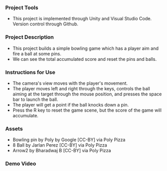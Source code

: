### **Project Tools**

- This project is implemented through Unity and Visual Studio Code. Version control through Github.


### **Project Description**

- This project builds a simple bowling game which has a player aim and fire a ball at some pins. 
- We can see the total accumulated score and reset the pins and balls.


### **Instructions for Use**

- The camera's view moves with the player's movement.
- The player moves left and right through the keys, controls the ball aiming at the target through the mouse position, and presses the space bar to launch the ball.
- The player will get a point if the ball knocks down a pin.
- Press the R key to reset the game scene, but the score of the game will accumulate.


### **Assets**

- Bowling pin by Poly by Google [CC-BY] via Poly Pizza
- 8 Ball by Jarlan Perez [CC-BY] via Poly Pizza
- Arrow2 by Bharadwaj B [CC-BY] via Poly Pizza


### **Demo Video**


